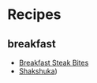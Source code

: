 # Recipes

## breakfast
- [Breakfast Steak Bites](https://github.com/AlteredAdmin/Recipes/blob/main/Breakfast%20/Breakfast%20Steak%20Bites.md)
- [Shakshuka](https://github.com/AlteredAdmin/Recipes/blob/main/Breakfast%20/Shakshuka.md))
